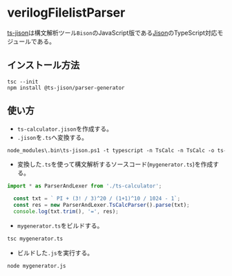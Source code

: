 # verilogFilelistParser

[ts-jison](https://github.com/ericprud/ts-jison/tree/main/packages/parser-generator)は構文解析ツール`Bison`のJavaScript版である[Jison](https://github.com/zaach/jison)のTypeScript対応モジュールである。

## インストール方法
```
tsc --init
npm install @ts-jison/parser-generator
```

## 使い方

* `ts-calculator.jison`を作成する。
* `.jison`を`.ts`へ変換する。
```ps
node_modules\.bin\ts-jison.ps1 -t typescript -n TsCalc -n TsCalc -o ts-calculator.ts ts-calculator.jison
```

* 変換した`.ts`を使って構文解析するソースコード(`mygenerator.ts`)を作成する。
```ts
import * as ParserAndLexer from './ts-calculator';

  const txt = `	PI + (3! / 3)^20 / (1+1)^10 / 1024 - 1`;
  const res = new ParserAndLexer.TsCalcParser().parse(txt);
  console.log(txt.trim(), '=', res);
```

* `mygenerator.ts`をビルドする。
```ps
tsc mygenerator.ts
```

* ビルドした`.js`を実行する。
```ps
node mygenerator.js
```
